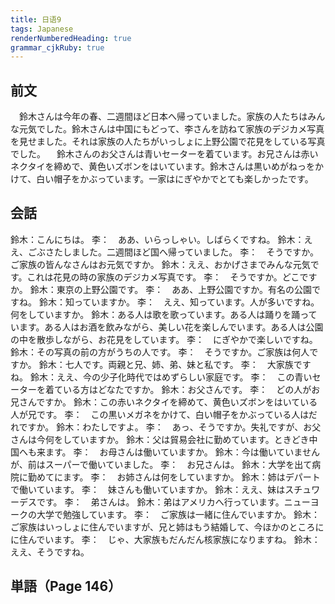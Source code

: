 ```yaml
---
title: 日语9
tags: Japanese
renderNumberedHeading: true
grammar_cjkRuby: true
---
```


## 前文
　鈴木さんは今年の春、二週間ほど日本へ帰っていました。家族の人たちはみんな元気でした。鈴木さんは中国にもどって、李さんを訪ねて家族のデジカメ写真を見せました。それは家族の人たちがいっしょに上野公園で花見をしている写真でした。
 　鈴木さんのお父さんは青いセーターを着ています。お兄さんは赤いネクタイを締めで、黄色いズボンをはいています。鈴木さんは黒いめがねっをかけて、白い帽子をかぶっています。一家はにぎやかでとても楽しかったです。
  
## 会話
鈴木：こんにちは。
李：　ああ、いらっしゃい。しばらくですね。
鈴木：ええ、ごぶさたしました。二週間ほど国へ帰っていました。
李：　そうですか。ご家族の皆んなさんはお元気ですか。
鈴木：ええ、おかげさまでみんな元気です。これは花見の時の家族のデジカメ写真です。
李：　そうですか。どこですか。
鈴木：東京の上野公園です。
李：　ああ、上野公園ですか。有名の公園ですね。
鈴木：知っていますか。
李：　ええ、知っています。人が多いですね。何をしていますか。
鈴木：ある人は歌を歌っています。ある人は踊りを踊っています。ある人はお酒を飲みながら、美しい花を楽しんでいます。ある人は公園の中を散歩しながら、お花見をしています。
李：　にぎやかで楽しいですね。
鈴木：その写真の前の方がうちの人です。
李：　そうですか。ご家族は何人ですか。
鈴木：七人です。両親と兄、姉、弟、妹と私です。
李：　大家族ですね。
鈴木：ええ、今の少子化時代ではめずらしい家庭です。
李：　この青いセーターを着ている方はどなたですか。
鈴木：お父さんです。
李：　どの人がお兄さんですか。
鈴木：この赤いネクタイを締めて、黄色いズボンをはいている人が兄です。
李：　この黒いメガネをかけて、白い帽子をかぶっている人はだれですか。
鈴木：わたしですよ。
李：　あっ、そうですか。失礼ですが、お父さんは今何をしていますか。
鈴木：父は貿易会社に勤めています。ときどき中国へも来ます。
李：　お母さんは働いていますか。
鈴木：今は働いていませんが、前はスーパーで働いていました。
李：　お兄さんは。
鈴木：大学を出て病院に勤めてにます。
李：　お姉さんは何をしていますか。
鈴木：姉はデパートで働いています。
李：　妹さんも働いていますか。
鈴木：ええ、妹はスチュワーデスです。
李：　弟さんは。
鈴木：弟はアメリカへ行っています。ニューヨークの大学で勉強しています。
李：　ご家族は一緒に住んでいますか。
鈴木：ご家族はいっしょに住んでいますが、兄と姉はもう結婚して、今ほかのところにに住んでいます。
李：　じゃ、大家族もだんだん核家族になりますね。
鈴木：ええ、そうですね。

## 単語（Page 146）
